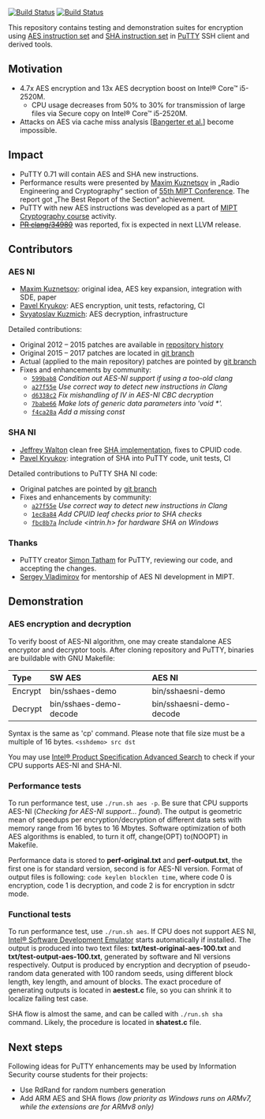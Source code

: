 [![Build Status](https://travis-ci.org/pavelkryukov/putty-aes-ni.svg?branch=master)](https://travis-ci.org/pavelkryukov/putty-aes-ni)
[![Build Status](https://ci.appveyor.com/api/projects/status/shr6l4t6dvqq5ytk?svg=true)](https://ci.appveyor.com/project/pavelkryukov/putty-aes-ni)

This repository contains testing and demonstration suites for encryption using [AES instruction set](https://www.intel.com/content/dam/doc/white-paper/advanced-encryption-standard-new-instructions-set-paper.pdf) and [SHA instruction set](https://software.intel.com/en-us/articles/intel-sha-extensions) in [PuTTY](http://www.putty.org/) SSH client and derived tools.

## Motivation

* 4.7x AES encryption and 13x AES decryption boost on Intel® Core™ i5-2520M.
  * CPU usage decreases from 50% to 30% for transmission of large files via Secure copy on Intel® Core™ i5-2520M.
* Attacks on AES via cache miss analysis [[Bangerter et al.](http://eprint.iacr.org/2010/594)] become impossible.

## Impact

* PuTTY 0.71 will contain AES and SHA new instructions.
* Performance results were presented by [Maxim Kuznetsov](https://github.com/mkuznets) in „Radio Engineering and Cryptography“ section of [55th MIPT Conference](http://conf55.mipt.ru/info/main/). The report got „The Best Report of the Section“ achievement.
* PuTTY with new AES instructions was developed as a part of [MIPT Cryptography course](https://github.com/vlsergey/infosec) activity.
* ~~[PR clang/34980](https://bugs.llvm.org/show_bug.cgi?id=34980)~~ was reported, fix is expected in next LLVM release.

## Contributors

### AES NI
 * [Maxim Kuznetsov](https://github.com/mkuznets): original idea, AES key expansion, integration with SDE, paper
 * [Pavel Kryukov](https://github.com/pavelkryukov): AES encryption, unit tests, refactoring, CI
 * [Svyatoslav Kuzmich](https://github.com/skuzmich): AES decryption, infrastructure
 
Detailed contributions:
 * Original 2012 – 2015 patches are available in [repository history](https://github.com/pavelkryukov/putty-aes-ni/commits/svn-head)
 * Original 2015 – 2017 patches are located in [git branch](https://github.com/pavelkryukov/putty/commits/aespatches)
 * Actual (applied to the main repository) patches are pointed by [git branch](https://github.com/pavelkryukov/putty/commits/aespatches-fixed)
 * Fixes and enhancements by community:
   * [`599bab8`](https://git.tartarus.org/?p=simon/putty.git;a=commit;h=599bab84a1019ccd6228dcc5a8bf8b9a33a96452) _Condition out AES-NI support if using a too-old clang_
   * [`a27f55e`](https://git.tartarus.org/?p=simon/putty.git;a=commit;h=a27f55e819f2c39ed45425625a0fa63e06089d76) _Use correct way to detect new instructions in Clang_
   * [`d6338c2`](https://git.tartarus.org/?p=simon/putty.git;a=commit;h=d6338c22c32b9f55b71ace80f993bbb8f8c1aa6d) _Fix mishandling of IV in AES-NI CBC decryption_
   * [`7babe66`](https://git.tartarus.org/?p=simon/putty.git;a=commit;h=7babe66a839fecfe5d8b3db901b06d2fb7672cfc) _Make lots of generic data parameters into 'void *'._
   * [`f4ca28a`](https://git.tartarus.org/?p=simon/putty.git;a=commit;h=f4ca28a0f49ff23c8a9835fe62e209aa2c7b5e61) _Add a missing const_

### SHA NI
 * [Jeffrey Walton](https://github.com/noloader) clean free [SHA implementation](https://github.com/noloader/SHA-Intrinsics), fixes to CPUID code.
 * [Pavel Kryukov](https://github.com/pavelkryukov): integration of SHA into PuTTY code, unit tests, CI
 
Detailed contributions to PuTTY SHA NI code:
 * Original patches are pointed by [git branch](https://github.com/pavelkryukov/putty/commits/shapatches)
 * Fixes and enhancements by community:
   * [`a27f55e`](https://git.tartarus.org/?p=simon/putty.git;a=commit;h=a27f55e819f2c39ed45425625a0fa63e06089d76) _Use correct way to detect new instructions in Clang_
   * [`1ec8a84`](https://git.tartarus.org/?p=simon/putty.git;a=commit;h=1ec8a84cf69a53e3c02d54280ff48d22ae571abb) _Add CPUID leaf checks prior to SHA checks_
   * [`fbc8b7a`](https://git.tartarus.org/?p=simon/putty.git;a=commit;h=fbc8b7a8cbf49845d8fe35ffa6e66bb2638437aa) _Include <intrin.h> for hardware SHA on Windows_
 
### Thanks
 * PuTTY creator [Simon Tatham](https://www.chiark.greenend.org.uk/~sgtatham/) for PuTTY, reviewing our code, and accepting the changes.
 * [Sergey Vladimirov](https://github.com/vlsergey) for mentorship of AES NI development in MIPT.
 
## Demonstration

### AES encryption and decryption

To verify boost of AES-NI algorithm, one may create standalone AES encryptor and decryptor tools. After cloning repository and PuTTY, binaries are buildable with GNU Makefile:

| Type | SW AES | AES NI |
|:-|:-------|:-------|
| Encrypt | bin/sshaes-demo | bin/sshaesni-demo |
| Decrypt | bin/sshaes-demo-decode | bin/sshaesni-demo-decode |

Syntax is the same as 'cp' command. Please note that file size must be a multiple of 16 bytes.
`<sshdemo> src dst`

You may use [Intel® Product Specification Advanced Search](https://ark.intel.com/Search/FeatureFilter?productType=processors&AESTech=true) to check if your CPU supports AES-NI and SHA-NI.

### Performance tests

To run performance test, use `./run.sh aes -p`. Be sure that CPU supports AES-NI (_Checking for AES-NI support... found_). The output is geometric mean of speedups per encryption/decryption of different data sets with memory range from 16 bytes to 16 Mbytes.
Software optimization of both AES algorithms is enabled, to turn it off, change(OPT) to(NOOPT) in Makefile.

Performance data is stored to **perf-original.txt** and **perf-output.txt**, the first one is for standard version, second is for AES-NI version. Format of output files is following: `code keylen blocklen time`, where code 0 is encryption, code 1 is decryption, and code 2 is for encryption in sdctr mode.

### Functional tests

To run performance test, use `./run.sh aes`. If CPU does not support AES NI, [Intel® Software Development Emulator](http://software.intel.com/en-us/articles/intel-software-development-emulator) starts automatically if installed. The output is produced into two text files: **txt/test-original-aes-100.txt** and **txt/test-output-aes-100.txt**, generated by software and NI versions respectively. Output is produced by encryption and decryption of pseudo-random data generated with 100 random seeds, using different block length, key length, and amount of blocks. The exact procedure of generating outputs is located in **aestest.c** file, so you can shrink it to localize failing test case.

SHA flow is almost the same, and can be called with `./run.sh sha` command. Likely, the procedure is located in **shatest.c** file.

## Next steps

Following ideas for PuTTY enhancements may be used by Information Security course students for their projects:
* Use RdRand for random numbers generation
* Add ARM AES and SHA flows _(low priority as Windows runs on ARMv7, while the extensions are for ARMv8 only)_
